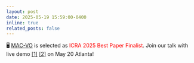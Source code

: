 ```yaml
---
layout: post
date: 2025-05-19 15:59:00-0400
inline: true
related_posts: false
---
```


🖥️ <a href="https://mac-vo.github.io">MAC-VO</a> is selected as <span style="color: red;">ICRA 2025 Best Paper Finalist</span>. Join our talk with live demo <a href="https://www.linkedin.com/posts/yuheng-qiu-6bb9151b0_icra2025-activity-7329852781106712577-TGBG?utm_source=share&utm_medium=member_desktop&rcm=ACoAADFB4q8BfsD7FeZi2jCntcJlilWdCWaUqNA">[1]</a> <a href="https://www.linkedin.com/posts/yuheng-qiu-6bb9151b0_icra2025-activity-7330644969084366848-BTDE?utm_source=share&utm_medium=member_desktop&rcm=ACoAADFB4q8BfsD7FeZi2jCntcJlilWdCWaUqNA">[2]</a> on May 20 Atlanta!
